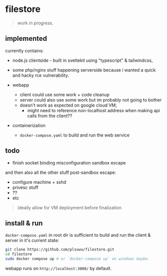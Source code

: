 # filestore

> work in progress.

## implemented

currently contains:

- node.js clientside - built in sveltekit using "typescript" & tailwindcss,
- some php/nginx stuff happening serverside because i wanted a quick and hacky rce vulnerability.

- webapp
    - client could use some work + code cleanup
    - server could also use some work but im probably not going to bother
    - doesn't work as expected on google cloud VM; 
        - might need to reference non-localhost address when making api calls from the client?? 
- containerization
    - `docker-compose.yaml` to build and run the web service

## todo

- finish socket binding misconfiguration sandbox escape 

and then also all the other stuff post-sandbox escape:

- configure machine + sshd
- privesc stuff
- ??
- etc

> ideally allow for VM deployment before finalization

## install & run

`docker-compose.yaml` in root dir is sufficient to build and run the client & server in it's current state:

```bash
git clone https://github.com/plsuwu/filestore.git
cd filestore
sudo docker compose up # or `docker-compose up` on windows maybe.
```

webapp runs on `http://localhost:3000/` by default.

